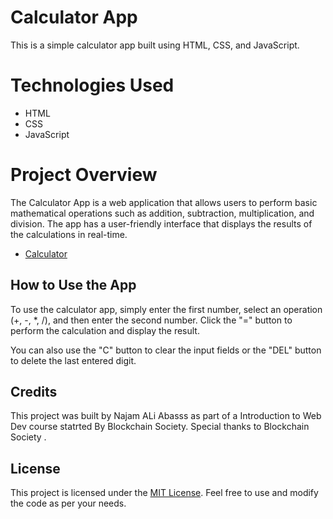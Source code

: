 # Calculator App

This is a simple calculator app built using HTML, CSS, and JavaScript.

# Technologies Used

- HTML
- CSS
- JavaScript

# Project Overview

The Calculator App is a web application that allows users to perform basic mathematical operations such as addition, subtraction, multiplication, and division. The app has a user-friendly interface that displays the results of the calculations in real-time.

- [Calculator](https://hissabkittab.netlify.app)

## How to Use the App

To use the calculator app, simply enter the first number, select an operation (+, -, *, /), and then enter the second number. Click the "=" button to perform the calculation and display the result.

You can also use the "C" button to clear the input fields or the "DEL" button to delete the last entered digit.

## Credits

This project was built by Najam ALi Abasss as part of a Introduction to Web Dev course statrted By Blockchain Society. Special thanks to Blockchain Society .

## License

This project is licensed under the [MIT License](LICENSE). Feel free to use and modify the code as per your needs.
